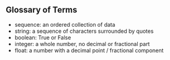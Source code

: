 ## Glossary of Terms

+ sequence: an ordered collection of data
+ string: a sequence of characters surrounded by quotes
+ boolean: True or False
+ integer: a whole number, no decimal or fractional part
+ float: a number with a decimal point / fractional component
